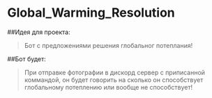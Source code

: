 # Global_Warming_Resolution
 
##Идея для проекта:
>Бот с предложениями решения глобальног потеплания!

##Бот будет:
>При отправке фотографии в дискорд сервер с приписанной коммандой, он будет говорить на сколько он способствует глобальному потеплению или вообще не способствует!
